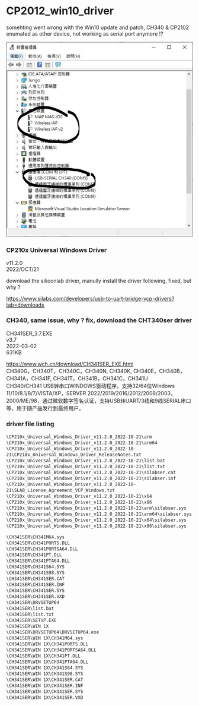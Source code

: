 # CP2012_win10_driver
somehting went wrong with the Win10 update and patch, CH340 &amp; CP2102 enumated as other device, not working as serial port anymore !?

![CH340_wrong.JPG](CH340_wrong.JPG)  


### CP210x Universal Windows Driver
v11.2.0  
2022/OCT/21  

download the siliconlab driver, manully install the driver following, fixed, but why ?

https://www.silabs.com/developers/usb-to-uart-bridge-vcp-drivers?tab=downloads




### CH340, same issue, why ? fix, download the CHT340ser driver  
CH341SER_3.7.EXE  
v3.7 	
2022-03-02 	
631KB  

https://www.wch.cn/download/CH341SER_EXE.html  
CH340G，CH340T，CH340C，CH340N, CH340K, CH340E，CH340B，CH341A，CH341F, CH341T，CH341B，CH341C，CH341U 	
CH340/CH341 USB转串口WINDOWS驱动程序，支持32/64位Windows 11/10/8.1/8/7/VISTA/XP，SERVER 2022/2019/2016/2012/2008/2003，2000/ME/98，通过微软数字签名认证，支持USB转UART/3线和9线SERIAL串口等，用于随产品发行到最终用户。  


### driver file listing
```
\CP210x_Universal_Windows_Driver_v11.2.0_2022-10-21\arm
\CP210x_Universal_Windows_Driver_v11.2.0_2022-10-21\arm64
\CP210x_Universal_Windows_Driver_v11.2.0_2022-10-21\CP210x_Universal_Windows_Driver_ReleaseNotes.txt
\CP210x_Universal_Windows_Driver_v11.2.0_2022-10-21\list.bat
\CP210x_Universal_Windows_Driver_v11.2.0_2022-10-21\list.txt
\CP210x_Universal_Windows_Driver_v11.2.0_2022-10-21\silabser.cat
\CP210x_Universal_Windows_Driver_v11.2.0_2022-10-21\silabser.inf
\CP210x_Universal_Windows_Driver_v11.2.0_2022-10-21\SLAB_License_Agreement_VCP_Windows.txt
\CP210x_Universal_Windows_Driver_v11.2.0_2022-10-21\x64
\CP210x_Universal_Windows_Driver_v11.2.0_2022-10-21\x86
\CP210x_Universal_Windows_Driver_v11.2.0_2022-10-21\arm\silabser.sys
\CP210x_Universal_Windows_Driver_v11.2.0_2022-10-21\arm64\silabser.sys
\CP210x_Universal_Windows_Driver_v11.2.0_2022-10-21\x64\silabser.sys
\CP210x_Universal_Windows_Driver_v11.2.0_2022-10-21\x86\silabser.sys
```


```
\CH341SER\CH341M64.sys
\CH341SER\CH341PORTS.DLL
\CH341SER\CH341PORTSA64.DLL
\CH341SER\CH341PT.DLL
\CH341SER\CH341PTA64.DLL
\CH341SER\CH341S64.SYS
\CH341SER\CH341S98.SYS
\CH341SER\CH341SER.CAT
\CH341SER\CH341SER.INF
\CH341SER\CH341SER.SYS
\CH341SER\CH341SER.VXD
\CH341SER\DRVSETUP64
\CH341SER\list.bat
\CH341SER\list.txt
\CH341SER\SETUP.EXE
\CH341SER\WIN 1X
\CH341SER\DRVSETUP64\DRVSETUP64.exe
\CH341SER\WIN 1X\CH341M64.sys
\CH341SER\WIN 1X\CH341PORTS.DLL
\CH341SER\WIN 1X\CH341PORTSA64.DLL
\CH341SER\WIN 1X\CH341PT.DLL
\CH341SER\WIN 1X\CH341PTA64.DLL
\CH341SER\WIN 1X\CH341S64.SYS
\CH341SER\WIN 1X\CH341S98.SYS
\CH341SER\WIN 1X\CH341SER.CAT
\CH341SER\WIN 1X\CH341SER.INF
\CH341SER\WIN 1X\CH341SER.SYS
\CH341SER\WIN 1X\CH341SER.VXD
```
